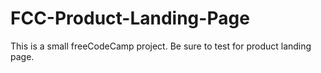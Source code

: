 # FCC-Product-Landing-Page
This is a small freeCodeCamp project. Be sure to test for product landing page.
